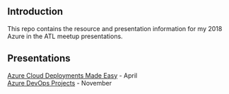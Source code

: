 ## Introduction
This repo contains the resource and presentation information for my 2018 Azure in the ATL meetup presentations.

## Presentations
[Azure Cloud Deployments Made Easy](Azure_Cloud_Deployments_Made_Easy.md) - April<br/>
[Azure DevOps Projects](Azure_DevOps_Projects.md) - November
